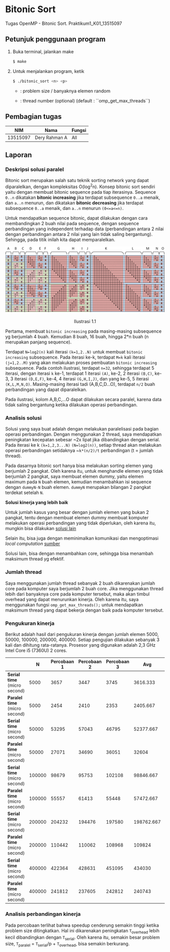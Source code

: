 # Bitonic Sort

Tugas OpenMP - Bitonic Sort. Praktikum1_K01_13515097

## Petunjuk penggunaan program

1. Buka terminal, jalankan make
    ```sh
    $ make
    ```
2. Untuk menjalankan program, ketik
    ```sh
    $ ./bitonic_sort <n> <p>
    ```
    - <n> : problem size / banyaknya elemen random
    - <p> : thread number (optional) (default : ``omp_get_max_threads``)

## Pembagian tugas

| NIM | Nama | Fungsi |
| ------ | ------ | ------ |
| 13515097 | Dery Rahman A | All |

## Laporan

### Deskripsi solusi paralel
Bitonic sort merupakan salah satu teknik sorting network yang dapat diparalelkan, dengan kompleksitas O(log<sup>2</sup>n). Konsep bitonic sort sendiri yaitu dengan membuat bitonic sequence pada tiap iterasinya. Sequence ``0..n`` dikatakan **bitonic increasing** jika terdapat subsequence ``0..a`` menaik, dan ``a..n`` menurun, dan dikatakan **bitonic decreasing** jika terdapat subsequence ``0..a`` menaik, dan ``a..n`` menurun ``(0<=a<=n)``.

Untuk mendapatkan sequence bitonic, dapat dilakukan dengan cara membandingkan 2 buah nilai pada sequence, dengan sequence perbandingan yang independent terhadap data (perbandingan antara 2 nilai dengan perbandingan antara 2 nilai yang lain tidak saling bergantung). Sehingga, pada titik inilah kita dapat memparalelkan.

<div style="text-align:center"><img src ="docs/bitonic.png" /></div>
<p style="text-align: center;">Ilustrasi 1.1</p>

Pertama, membuat ``bitonic increasing`` pada masing-masing subsequence yg berjumlah 4 buah. Kemudian 8 buah, 16 buah, hingga 2*n buah (n merupakan panjang sequence).

Terdapat ``N=log2(n)`` kali iterasi ``(k=1,2..N)`` untuk membuat ``bitonic increasing`` subsequence. Pada iterasi ke-k, terdapat ``M=k`` kali iterasi ``(j=1,2..M)`` yang akan melakukan proses pembuatan ``bitonic increasing`` subsequence. Pada contoh ilustrasi, terdapat ``n=32``, sehingga terdapat 5 iterasi, dengan iterasi ``k`` ke-1, terdapat 1 iterasi ``(A)``, ke-2, 2 iterasi ``(B,C)``, ke-3, 3 iterasi ``(D,E,F)``, ke-4, 4 iterasi ``(G,H,I,J)``, dan yang ke-5, 5 iterasi ``(K,L,M,N,O)``. Masing-masing iterasi tadi (A,B,C,D...O), terdapat ``n/2`` buah perbandingan yang dapat diparalelkan.

Pada ilustrasi, kolom A,B,C,...O dapat dilakukan secara paralel, karena data tidak saling bergantung ketika dilakukan operasi perbandingan.

### Analisis solusi
Solusi yang saya buat adalah dengan melakukan paralelisasi pada bagian operasi perbandingan. Dengan menggunakan 2 thread, saya mendapatkan peningkatan kecepatan sebesar ~2x lipat jika dibandingkan dengan serial. Pada iterasi ke k ``(k=1,2,3...N)`` ``(N=log2(n))``, setiap thread akan melakukan operasi perbandingan setidaknya ~``k*(n/2)/t`` perbandingan (t = jumlah thread).

Pada dasarnya bitonic sort hanya bisa melakukan sorting elemen yang berjumlah 2 pangkat. Oleh karena itu, untuk menghandle elemen yang tidak berjumlah 2 pangkat, saya membuat elemen dummy, yaitu elemen maximum pada ``N`` buah elemen, kemudian menambahkan isi sequence dengan ``dummyN-N`` buah elemen. ``dummyN`` merupakan bilangan 2 pangkat terdekat setelah ``N``.

**Solusi kinerja yang lebih baik**

Untuk jumlah kasus yang besar dengan jumlah elemen yang bukan 2 pangkat, tentu dengan membuat elemen dummy membuat komputer melakukan operasi perbandingan yang tidak diperlukan, oleh karena itu, mungkin bisa dilakukan [solusi lain](http://www.iti.fh-flensburg.de/lang/algorithmen/sortieren/bitonic/oddn.htm)

Selain itu, bisa juga dengan meminimalkan komunikasi dan mengoptimasi *local computation* [sumber](http://web.mst.edu/~ercal/387/slides/Bitonic-Sort97.pdf)

Solusi lain, bisa dengan menambahkan core, sehingga bisa menambah maksimum thread yg efektif.

### Jumlah thread
Saya menggunakan jumlah thread sebanyak 2 buah dikarenakan jumlah core pada komputer saya berjumlah 2 buah core. Jika menggunakan thread lebih dari banyaknya core pada komputer tersebut, maka akan timbul overhead yang dapat menurunkan kinerja. Oleh karena itu, saya menggunakan fungsi ``omp_get_max_threads();`` untuk mendapatkan maksimum thread yang dapat bekerja dengan baik pada komputer tersebut.

### Pengukuran kinerja
Berikut adalah hasil dari pengukuran kinerja dengan jumlah elemen 5000, 50000, 100000, 200000, 400000. Setiap pengujian dilakukan sebanyak 3 kali dan dihitung rata-ratanya. Prosesor yang digunakan adalah 2,3 GHz Intel Core i5 (7360U) 2 cores.


| | N | Percobaan 1 | Percobaan 2 | Percobaan 3 | Avg | Speedup |
| ------ | ------ | ------ | ------ | ------ | ------ | ------ |
| **Serial time** (micro second) | 5000 | 3657 | 3447 | 3745 | 3616.333 | - |
| **Paralel time** (micro second) | 5000 | 2454 | 2410 | 2353 | 2405.667 | **1.503x** |
| **Serial time** (micro second) | 50000 | 53295 | 57043 | 46795 | 52377.667 | - |
| **Paralel time** (micro second) | 50000 | 27071 | 34690 | 36051 | 32604 | **1.606x** |
| **Serial time** (micro second) | 100000 | 98679 | 95753 | 102108 | 98846.667 | - |
| **Paralel time** (micro second) | 100000 | 55557 | 61413 | 55448 | 57472.667 | **1.719x** |
| **Serial time** (micro second) | 200000 | 204232 | 194476 | 197580 | 198762.667 | - |
| **Paralel time** (micro second) | 200000 | 110442 | 110062 | 108968 | 109824 | **1.809x** |
| **Serial time** (micro second) | 400000 | 422364 | 428631 | 451095 | 434030 | - |
| **Paralel time** (micro second) | 400000 | 241812 | 237605 | 242812 | 240743 | **1.803x** |

### Analisis perbandingan kinerja
Pada percobaan  terlihat bahwa speedup cenderung semakin tinggi ketika problem size ditingkatkan. Hal ini dikarenakan peningkatan ``T``<sub>overhead</sub> lebih kecil dibandingkan dengan ``T``<sub>serial</sub>. Oleh karena itu, semakin besar problem size, ``T``<sub>paralel</sub> = ``T``<sub>serial</sub>/p + ``T``<sub>overhead</sub>, bisa semakin berkurang.
